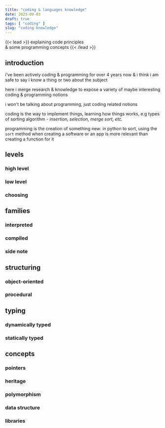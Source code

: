 ```yaml
---
title: "coding & languages knowledge"
date: 2023-09-03
draft: true
tags: [ "coding" ]
slug: "coding-knowledge"
---
```


<!-- prologue -->

{{< lead >}}
explaining code principles  
& some programming concepts
{{< /lead >}}

<!-- sources

-->

<!-- article -->

## introduction

i've been actively coding & programming for over 4 years now & i think i am safe to say i know a thing or two about the subject

here i merge research & knowledge to expose a variety of maybe interesting coding & programming notions

i won't be talking about programming, just coding related notions

coding is the way to implement things, learning how things works, e.g types of sorting algorithm - *insertion, selection, merge sort, etc.*

programming is the creation of something new: in python to sort, using the `sort` method when creating a software or an app is more relevant than creating a function for it

## levels
### high level
### low level
### choosing

## families
### interpreted
### compiled
### side note
<!-- python compile en bytecode puis interprete donc pas bon exemple -->

<!-- ## type of language
### machine language
### assembly language -->

<!-- ## simple objects
### intergers
### floats
### strings
### lists
https://stackoverflow.com/questions/176011/python-list-vs-array-when-to-use
### arrays -->

## structuring
<!-- bien préciser les différences, vitesse etc. -->
### object-oriented
### procedural

## typing
### dynamically typed
<!-- peut aller avec mutability/mutable objects -->
<!-- en python, un tableau peut devenir un entier, puis une chaine de charactère... -->
### statically typed
<!-- immutability objects? -->
<!-- typescript = js en statique -->

## concepts
### pointers
<!-- pour les deux en dessous prendre exemple de c & c++ -->
### heritage
### polymorphism
### data structure
### libraries

<!--
high level
low level

machine language
assembly language

compiled
interpreted

-- structuring
object-oriented
procedural

statically typed
dynamically typed

heritage
polymorphism
pointers

mutability
immutability objects

data structure
binary tree...

algorithms (sorting)
bubble, selection, insertion, 


libraries
-->